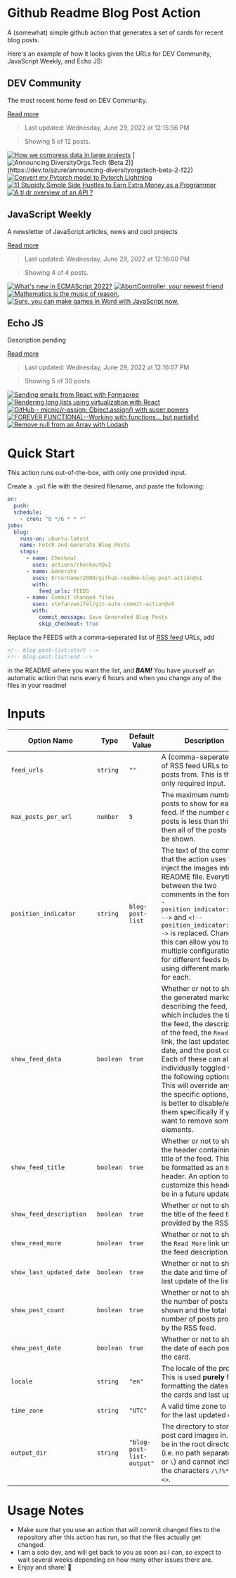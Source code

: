 # Github Readme Blog Post Action

A (somewhat) simple github action that generates a set of cards for recent blog posts.

Here's an example of how it looks given the URLs for DEV Community, JavaScript Weekly, and Echo JS:

<!-- post-list:start -->
## DEV Community

The most recent home feed on DEV Community.

[Read more](https://dev.to)
> Last updated: Wednesday, June 29, 2022 at 12:15:56 PM

> Showing 5 of 12 posts.

[![How we compress data in large projects](https://raw.githubusercontent.com/ErrorGamer2000/github-readme-blog-post-action/main/generated_files/DEV_Community/How_we_compress_data_in_large_projects.svg)](https://dev.to/tarantool/how-we-compress-data-in-large-projects-3767)
[![Announcing DiversityOrgs.Tech (Beta 2)](https://raw.githubusercontent.com/ErrorGamer2000/github-readme-blog-post-action/main/generated_files/DEV_Community/Announcing_DiversityOrgs.Tech_(Beta_2).svg)](https://dev.to/azure/announcing-diversityorgstech-beta-2-f22)
[![Convert my Pytorch model to Pytorch Lightning](https://raw.githubusercontent.com/ErrorGamer2000/github-readme-blog-post-action/main/generated_files/DEV_Community/Convert_my_Pytorch_model_to_Pytorch_Lightning.svg)](https://dev.to/qbaocaca/convert-my-pytorch-model-to-pytorch-lightning-8ha)
[![11 Stupidly Simple Side Hustles to Earn Extra Money as a Programmer](https://raw.githubusercontent.com/ErrorGamer2000/github-readme-blog-post-action/main/generated_files/DEV_Community/11_Stupidly_Simple_Side_Hustles_to_Earn_Extra_Money_as_a_Programmer.svg)](https://dev.to/kai_wenzel/11-stupidly-simple-side-hustles-to-earn-extra-money-as-a-programmer-4c78)
[![A tl;dr overview of an API ?](https://raw.githubusercontent.com/ErrorGamer2000/github-readme-blog-post-action/main/generated_files/DEV_Community/A_tl;dr_overview_of_an_API__.svg)](https://dev.to/itzdeepraj/a-tldr-overview-of-an-api--26j7)


## JavaScript Weekly

A newsletter of JavaScript articles, news and cool projects

[Read more](https://javascriptweekly.com/)
> Last updated: Wednesday, June 29, 2022 at 12:16:00 PM

> Showing 4 of 4 posts.

[![What's new in ECMAScript 2022?](https://raw.githubusercontent.com/ErrorGamer2000/github-readme-blog-post-action/main/generated_files/JavaScript_Weekly/What's_new_in_ECMAScript_2022_.svg)](https://javascriptweekly.com/issues/595)
[![AbortController, your newest friend](https://raw.githubusercontent.com/ErrorGamer2000/github-readme-blog-post-action/main/generated_files/JavaScript_Weekly/AbortController__your_newest_friend.svg)](https://javascriptweekly.com/issues/594)
[![Mathematics is the music of reason.](https://raw.githubusercontent.com/ErrorGamer2000/github-readme-blog-post-action/main/generated_files/JavaScript_Weekly/Mathematics_is_the_music_of_reason..svg)](https://javascriptweekly.com/issues/593)
[![Sure, you can make games in Word with JavaScript now.](https://raw.githubusercontent.com/ErrorGamer2000/github-readme-blog-post-action/main/generated_files/JavaScript_Weekly/Sure__you_can_make_games_in_Word_with_JavaScript_now..svg)](https://javascriptweekly.com/issues/592)


## Echo JS

Description pending

[Read more](
http://www.echojs.com
)
> Last updated: Wednesday, June 29, 2022 at 12:16:07 PM

> Showing 5 of 30 posts.

[![Sending emails from React with Formspree](https://raw.githubusercontent.com/ErrorGamer2000/github-readme-blog-post-action/main/generated_files/_Echo_JS_/Sending_emails_from_React_with_Formspree.svg)](https://blog.openreplay.com/sending-emails-from-react-with-formspree)
[![Rendering long lists using virtualization with React](https://raw.githubusercontent.com/ErrorGamer2000/github-readme-blog-post-action/main/generated_files/_Echo_JS_/Rendering_long_lists_using_virtualization_with_React.svg)](http://wanago.io/2022/06/27/long-lists-react-virtualization/)
[![GitHub - micnic/r-assign: Object.assign() with super powers](https://raw.githubusercontent.com/ErrorGamer2000/github-readme-blog-post-action/main/generated_files/_Echo_JS_/GitHub_-_micnic_r-assign__Object.assign()_with_super_powers.svg)](https://github.com/micnic/r-assign)
[![FOREVER FUNCTIONAL--Working with functions... but partially!](https://raw.githubusercontent.com/ErrorGamer2000/github-readme-blog-post-action/main/generated_files/_Echo_JS_/FOREVER_FUNCTIONAL--Working_with_functions..._but_partially!.svg)](https://blog.openreplay.com/forever-functional-working-with-functions-but-partially)
[![Remove null from an Array with Lodash](https://raw.githubusercontent.com/ErrorGamer2000/github-readme-blog-post-action/main/generated_files/_Echo_JS_/Remove_null_from_an_Array_with_Lodash.svg)](
https://masteringjs.io/tutorials/lodash/remove-null-from-array
)


<!-- post-list:end -->

# Quick Start

This action runs out-of-the-box, with only one provided input.

Create a `.yml` file with the desired filename, and paste the following:

```yml
on:
  push:
  schedule:
    - cron: "0 */6 * * *"
jobs:
  blog:
    runs-on: ubuntu-latest
    name: Fetch and Generate Blog Posts
    steps:
      - name: Checkout
        uses: actions/checkout@v3
      - name: Generate
        uses: ErrorGamer2000/github-readme-blog-post-action@v1
        with:
          feed_urls: FEEDS
      - name: Commit changed files
        uses: stefanzweifel/git-auto-commit-action@v4
        with:
          commit_message: Save Generated Blog Posts
          skip_checkout: true
```

Replace the FEEDS with a comma-seperated list of [RSS feed](https://rss.com/blog/how-do-rss-feeds-work/) URLs, add

```md
<!-- blog-post-list:start -->
<!-- blog-post-list:end -->
```

in the README where you want the list, and **_BAM!_** You have yourself an automatic action that runs every 6 hours and when you change any of the files in your readme!

# Inputs

<table>
  <thead>
    <tr>
      <th>Option Name</th>
      <th>Type</th>
      <th>Default Value</th>
      <th>Description</th>
    </tr>
  </thead>
  <tbody>
    <tr>
      <td><code>feed_urls</code></td>
      <td><code>string</code></td>
      <td><code>""</code></td>
      <td>A (comma-seperated) list of RSS feed URLs to load posts from. This is the only required input.</td>
    </tr>
    <tr>
      <td><code>max_posts_per_url</code></td>
      <td><code>number</code></td>
      <td><code>5</code></td>
      <td>The maximum number of posts to show for each feed. If the number of posts is less than this, then all of the posts will be shown.</td>
    </tr>
    <tr>
      <td><code>position_indicator</code></td>
      <td><code>string</code></td>
      <td><code>blog-post-list</code></td>
      <td>The text of the comments that the action uses to inject the images into the README file. Everything between the two comments in the form <code>&lt;!-- position_indicator:start --&gt;</code> and <code>&lt;!-- position_indicator:end --&gt;</code> is replaced. Changing this can allow you to use multiple configurations for different feeds by using different markers for each.</td>
    </tr>
    <tr>
      <td><code>show_feed_data</code></td>
      <td><code>boolean</code></td>
      <td><code>true</code></td>
      <td>Whether or not to show the generated markdown describing the feed, which includes the title of the feed, the description of the feed, the <code>Read More</code> link, the last updated date, and the post count. Each of these can also be individually toggled with the following options. This will override any of the specific options, so it is better to disable/enable them specifically if you want to remove some elements.</td>
    </tr>
    <tr>
      <td><code>show_feed_title</code></td>
      <td><code>boolean</code></td>
      <td><code>true</code></td>
      <td>Whether or not to show the header containing the title of the feed. This will be formatted as an <code>h2</code> header. An option to customize this header will be in a future update.</td>
    </tr>
    <tr>
      <td><code>show_feed_description</code></td>
      <td><code>boolean</code></td>
      <td><code>true</code></td>
      <td>Whether or not to show the title of the feed that is provided by the RSS feed.</td>
    </tr>
    <tr>
      <td><code>show_read_more</code></td>
      <td><code>boolean</code></td>
      <td><code>true</code></td>
      <td>Whether or not to show the <code>Read More</code> link under the feed description.</td>
    </tr>
    <tr>
      <td><code>show_last_updated_date</code></td>
      <td><code>boolean</code></td>
      <td><code>true</code></td>
      <td>Whether or not to show the date and time of the last update of the list.</td>
    </tr>
    <tr>
      <td><code>show_post_count</code></td>
      <td><code>boolean</code></td>
      <td><code>true</code></td>
      <td>Whether or not to show the number of posts shown and the total number of posts provided by the RSS feed.</td>
    </tr>
    <tr>
      <td><code>show_post_date</code></td>
      <td><code>boolean</code></td>
      <td><code>true</code></td>
      <td>Whether or not to show the date of each post on the card.</td>
    </tr>
    <tr>
      <td><code>locale</code></td>
      <td><code>string</code></td>
      <td><code>"en"</code></td>
      <td>The locale of the project. This is used <strong>purely</strong> for formatting the dates of the cards and last update.</td>
    </tr>
    <tr>
      <td><code>time_zone</code></td>
      <td><code>string</code></td>
      <td><code>"UTC"</code></td>
      <td>A valid time zone to use for the last updated date.</td>
    </tr>
    <tr>
      <td><code>output_dir</code></td>
      <td><code>string</code></td>
      <td><code>"blog-post-list-output"</code></td>
      <td>The directory to store the post card images in. Must be in the root directory (i.e. no path separators <code>/</code> or <code>\</code>) and cannot include the characters <code>/\?%*:|"&lt;&gt;</code>.</td>
    </tr>
<!--
    <tr>
      <td><code></code></td>
      <td><cde></cde></td>
      <td><code></code></td>
      <td></td>
    </tr>
-->
  </tbody>
</table>

# Usage Notes

- Make sure that you use an action that will commit changed files to the repository after this action has run, so that the files actually get changed.
- I am a solo dev, and will get back to you as soon as I can, so expect to wait several weeks depending on how many other issues there are.
- Enjoy and share! 🤗
